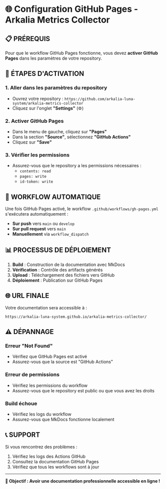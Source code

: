 # 🌐 Configuration GitHub Pages - Arkalia Metrics Collector

## **📋 PRÉREQUIS**

Pour que le workflow GitHub Pages fonctionne, vous devez **activer GitHub Pages** dans les paramètres de votre repository.

## **🔧 ÉTAPES D'ACTIVATION**

### **1. Aller dans les paramètres du repository**
- Ouvrez votre repository : `https://github.com/arkalia-luna-system/arkalia-metrics-collector`
- Cliquez sur l'onglet **"Settings"** (⚙️)

### **2. Activer GitHub Pages**
- Dans le menu de gauche, cliquez sur **"Pages"**
- Dans la section **"Source"**, sélectionnez **"GitHub Actions"**
- Cliquez sur **"Save"**

### **3. Vérifier les permissions**
- Assurez-vous que le repository a les permissions nécessaires :
  - `contents: read`
  - `pages: write`
  - `id-token: write`

## **🚀 WORKFLOW AUTOMATIQUE**

Une fois GitHub Pages activé, le workflow `.github/workflows/gh-pages.yml` s'exécutera automatiquement :

- **Sur push** vers `main` ou `develop`
- **Sur pull request** vers `main`
- **Manuellement** via `workflow_dispatch`

## **📊 PROCESSUS DE DÉPLOIEMENT**

1. **Build** : Construction de la documentation avec MkDocs
2. **Vérification** : Contrôle des artifacts générés
3. **Upload** : Téléchargement des fichiers vers GitHub
4. **Déploiement** : Publication sur GitHub Pages

## **🌐 URL FINALE**

Votre documentation sera accessible à :
```
https://arkalia-luna-system.github.io/arkalia-metrics-collector/
```

## **⚠️ DÉPANNAGE**

### **Erreur "Not Found"**
- Vérifiez que GitHub Pages est activé
- Assurez-vous que la source est "GitHub Actions"

### **Erreur de permissions**
- Vérifiez les permissions du workflow
- Assurez-vous que le repository est public ou que vous avez les droits

### **Build échoue**
- Vérifiez les logs du workflow
- Assurez-vous que MkDocs fonctionne localement

## **📞 SUPPORT**

Si vous rencontrez des problèmes :
1. Vérifiez les logs des Actions GitHub
2. Consultez la documentation GitHub Pages
3. Vérifiez que tous les workflows sont à jour

---

**🎯 Objectif : Avoir une documentation professionnelle accessible en ligne !**
